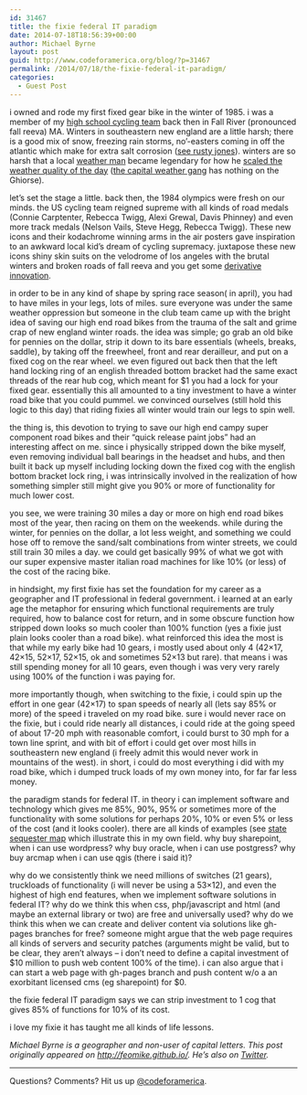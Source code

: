 ```yaml
---
id: 31467
title: the fixie federal IT paradigm
date: 2014-07-18T18:56:39+00:00
author: Michael Byrne
layout: post
guid: http://www.codeforamerica.org/blog/?p=31467
permalink: /2014/07/18/the-fixie-federal-it-paradigm/
categories:
  - Guest Post
---
```

<p dir="ltr">
  i owned and rode my first fixed gear bike in the winter of 1985. i was a member of my <a href="https://plus.google.com/photos/107309665626201238020/albums/posts/6035339117449702674?banner=pwa&pid=6035339117449702674&oid=107309665626201238020">high school cycling team</a> back then in Fall River (pronounced fall reeva) MA. Winters in southeastern new england are a little harsh; there is a good mix of snow, freezing rain storms, no’-easters coming in off the atlantic which make for extra salt corrosion (<a href="https://www.google.com/webhp?sourceid=chrome-instant&ion=1&espv=2&ie=UTF-8#q=rusty%20jones">see rusty jones</a>). winters are so harsh that a local <a href="https://www.google.com/search?q=john+ghiorse&espv=2&tbm=isch&tbo=u&source=univ&sa=X&ei=CTLBU8S2LtSpyATG0oKIAw&sqi=2&ved=0CC8QsAQ&biw=1235&bih=594#facrc=_&imgdii=_&imgrc=XlvWAnJZAF37XM%253A%3BsxeJghq9dEFVaM%3Bhttp%253A%252F%252Fwjar.images.worldnow.com%252Fimages%252F2163742_G.jpg%3Bhttp%253A%252F%252Fwww.turnto10.com%252Fstory%252F21120724%252Fleave-retirement-wishes-for-john-ghiorse%3B320%3B240">weather man</a> became legendary for how he <a href="https://twitter.com/GhiorseFactor">scaled the weather quality of the day</a> (<a href="http://www.washingtonpost.com/blogs/capital-weather-gang/">the capital weather gang</a> has nothing on the Ghiorse).
</p>

<p dir="ltr">
  let’s set the stage a little. back then, the 1984 olympics were fresh on our minds. the US cycling team reigned supreme with all kinds of road medals (Connie Carptenter, Rebecca Twigg, Alexi Grewal, Davis Phinney) and even more track medals (Nelson Vails, Steve Hegg, Rebecca Twigg). These new icons and their kodachrome winning arms in the air posters gave inspiration to an awkward local kid&#8217;s dream of cycling supremacy. juxtapose these new icons shiny skin suits on the velodrome of los angeles with the brutal winters and broken roads of fall reeva and you get some <a href="http://feomike.github.io/post/great-american-cyclists-subtitled-innovation.html">derivative innovation</a>.
</p>

<p dir="ltr">
  in order to be in any kind of shape by spring race season( in april), you had to have miles in your legs, lots of miles. sure everyone was under the same weather oppression but someone in the club team came up with the bright idea of saving our high end road bikes from the trauma of the salt and grime crap of new england winter roads. the idea was simple; go grab an old bike for pennies on the dollar, strip it down to its bare essentials (wheels, breaks, saddle), by taking off the freewheel, front and rear derailleur, and put on a fixed cog on the rear wheel. we even figured out back then that the left hand locking ring of an english threaded bottom bracket had the same exact threads of the rear hub cog, which meant for $1 you had a lock for your fixed gear. essentially this all amounted to a tiny investment to have a winter road bike that you could pummel. we convinced ourselves (still hold this logic to this day) that riding fixies all winter would train our legs to spin well.
</p>

<p dir="ltr">
  the thing is, this devotion to trying to save our high end campy super component road bikes and their &#8220;quick release paint jobs&#8221; had an interesting affect on me. since i physically stripped down the bike myself, even removing individual ball bearings in the headset and hubs, and then built it back up myself including locking down the fixed cog with the english bottom bracket lock ring, i was intrinsically involved in the realization of how something simpler still might give you 90% or more of functionality for much lower cost.
</p>

<p dir="ltr">
  you see, we were training 30 miles a day or more on high end road bikes most of the year, then racing on them on the weekends. while during the winter, for pennies on the dollar, a lot less weight, and something we could hose off to remove the sand/salt combinations from winter streets, we could still train 30 miles a day. we could get basically 99% of what we got with our super expensive master italian road machines for like 10% (or less) of the cost of the racing bike.
</p>

<p dir="ltr">
  in hindsight, my first fixie has set the foundation for my career as a geographer and IT professional in federal government. i learned at an early age the metaphor for ensuring which functional requirements are truly required, how to balance cost for return, and in some obscure function how stripped down looks so much cooler than 100% function (yes a fixie just plain looks cooler than a road bike). what reinforced this idea the most is that while my early bike had 10 gears, i mostly used about only 4 (42&#215;17, 42&#215;15, 52&#215;17, 52&#215;15, ok and sometimes 52&#215;13 but rare). that means i was still spending money for all 10 gears, even though i was very very rarely using 100% of the function i was paying for.
</p>

<p dir="ltr">
  more importantly though, when switching to the fixie, i could spin up the effort in one gear (42&#215;17) to span speeds of nearly all (lets say 85% or more) of the speed i traveled on my road bike. sure i would never race on the fixie, but i could ride nearly all distances, i could ride at the going speed of about 17-20 mph with reasonable comfort, i could burst to 30 mph for a town line sprint, and with bit of effort i could get over most hills in southeastern new england (i freely admit this would never work in mountains of the west). in short, i could do most everything i did with my road bike, which i dumped truck loads of my own money into, for far far less money.
</p>

<p dir="ltr">
  the paradigm stands for federal IT. in theory i can implement software and technology which gives me 85%, 90%, 95% or sometimes more of the functionality with some solutions for perhaps 20%, 10% or even 5% or less of the cost (and it looks cooler). there are all kinds of examples (see <a href="http://feomike.github.io/post/example-state-sequester.html">state sequester map</a> which illustrate this in my own field. why buy sharepoint, when i can use wordpress? why buy oracle, when i can use postgress? why buy arcmap when i can use qgis (there i said it)?
</p>

<p dir="ltr">
  why do we consistently think we need millions of switches (21 gears), truckloads of functionality (i will never be using a 53&#215;12), and even the highest of high end features, when we implement software solutions in federal IT? why do we think this when css, php/javascript and html (and maybe an external library or two) are free and universally used? why do we think this when we can create and deliver content via solutions like gh-pages branches for free? someone might argue that the web page requires all kinds of servers and security patches (arguments might be valid, but to be clear, they aren&#8217;t always &#8211; i don&#8217;t need to define a capital investment of $10 million to push web content 100% of the time). i can also argue that i can start a web page with gh-pages branch and push content w/o a an exorbitant licensed cms (eg sharepoint) for $0.
</p>

<p dir="ltr">
  the fixie federal IT paradigm says we can strip investment to 1 cog that gives 85% of functions for 10% of its cost.
</p>

i love my fixie it has taught me all kinds of life lessons.

_Michael Byrne is a geographer and non-user of capital letters. This post originally appeared on <http://feomike.github.io/>. He&#8217;s also on [Twitter](http://twitter.com/byrne_tweets)._

* * *

Questions? Comments? Hit us up [@codeforamerica](http://twitter.com/codeforamerica).